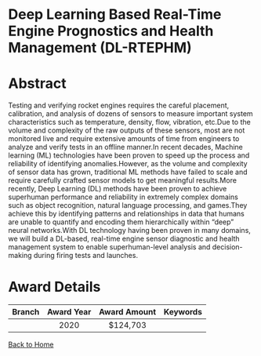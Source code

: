 
Deep Learning Based Real-Time Engine Prognostics and Health Management (DL-RTEPHM)
==================================================================================

# Abstract


Testing and verifying rocket engines requires the careful placement, calibration, and analysis of dozens of sensors to measure important system characteristics such as temperature, density, flow, vibration, etc.Due to the volume and complexity of the raw outputs of these sensors, most are not monitored live and require extensive amounts of time from engineers to analyze and verify tests in an offline manner.In recent decades, Machine learning (ML) technologies have been proven to speed up the process and reliability of identifying anomalies.However, as the volume and complexity of sensor data has grown, traditional ML methods have failed to scale and require carefully crafted sensor models to get meaningful results.More recently, Deep Learning (DL) methods have been proven to achieve superhuman performance and reliability in extremely complex domains such as object recognition, natural language processing, and games.They achieve this by identifying patterns and relationships in data that humans are unable to quantify and encoding them hierarchically within “deep” neural networks.With DL technology having been proven in many domains, we will build a DL-based, real-time engine sensor diagnostic and health management system to enable superhuman-level analysis and decision-making during firing tests and launches.  

# Award Details

|Branch|Award Year|Award Amount|Keywords|
| :---: | :---: | :---: | :---: |
||2020|$124,703||
  
  


[Back to Home](https://github.com/chrischow/dod_sbir_awards/Reports/CC/#692)